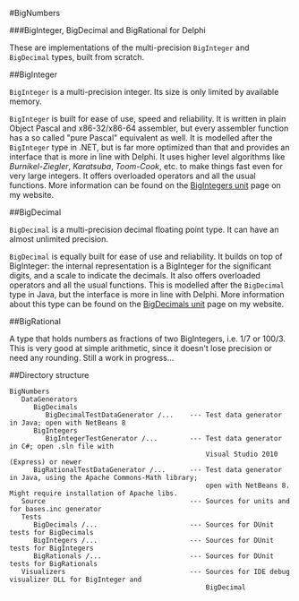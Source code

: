#BigNumbers

###BigInteger, BigDecimal and BigRational for Delphi

These are implementations of the multi-precision `BigInteger` and `BigDecimal` types, built from scratch.

##BigInteger

`BigInteger` is a multi-precision integer. Its size is only limited by available memory.

`BigInteger` is built for ease of use, speed and reliability. It is written in plain Object Pascal and x86-32/x86-64 assembler, but every assembler function has a so called "pure Pascal" equivalent as well. It is modelled after the `BigInteger` type in .NET, but is far more optimized than that and provides an interface that is more in line with Delphi. It uses higher level algorithms like *Burnikel-Ziegler*, *Karatsuba*, *Toom-Cook*, etc. to make things fast even for very large integers. It offers overloaded operators and all the usual functions. More information can be found on the [BigIntegers unit](http://www.rvelthuis.de/programs/bigintegers.html) page on my website.

##BigDecimal

`BigDecimal` is a multi-precision decimal floating point type. It can have an almost unlimited precision.

`BigDecimal` is equally built for ease of use and reliability. It builds on top of BigInteger: the internal representation is a BigInteger for the significant digits, and a scale to indicate the decimals. It also offers overloaded operators and all the usual functions. This is modelled after the `BigDecimal` type in Java, but the interface is more in line with Delphi. More information about this type can be found on the [BigDecimals unit](http://www.rvelthuis.de/programs/bigdecimals.html) page on my website.

##BigRational

A type that holds numbers as fractions of two BigIntegers, i.e. 1/7 or 100/3. This is very good at simple arithmetic, since it doesn't lose precision or need any rounding. Still a work in progress...

##Directory structure

```
BigNumbers
   DataGenerators
      BigDecimals
         BigDecimalTestDataGenerator /...    --- Test data generator in Java; open with NetBeans 8
      BigIntegers
         BigIntegerTestGenerator /...        --- Test data generator in C#; open .sln file with 
                                                 Visual Studio 2010 (Express) or newer
      BigRationalTestDataGenerator /...      --- Test data generator in Java, using the Apache Commons-Math library;
                                                 open with NetBeans 8. Might require installation of Apache libs.
   Source                                    --- Sources for units and for bases.inc generator
   Tests
      BigDecimals /...                       --- Sources for DUnit tests for BigDecimals
      BigIntegers /...                       --- Sources for DUnit tests for BigIntegers
      BigRationals /...                      --- Sources for DUnit tests for BigRationals
   Visualizers                               --- Sources for IDE debug visualizer DLL for BigInteger and 
                                                 BigDecimal   
```


